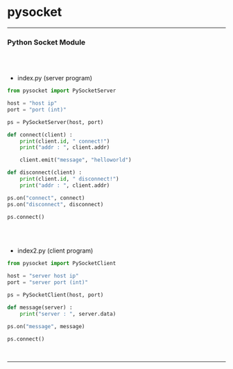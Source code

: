 
# pysocket

-----

### Python Socket Module

<br/>
<br/>

- index.py (server program)

```python
from pysocket import PySocketServer

host = "host ip"
port = "port (int)"

ps = PySocketServer(host, port)

def connect(client) :
    print(client.id, " connect!")
    print("addr : ", client.addr)

    client.emit("message", "helloworld")

def disconnect(client) :
    print(client.id, " disconnect!")
    print("addr : ", client.addr)

ps.on("connect", connect)
ps.on("disconnect", disconnect)

ps.connect()
```

<br/>
<br/>

- index2.py (client program)

```python
from pysocket import PySocketClient

host = "server host ip"
port = "server port (int)"

ps = PySocketClient(host, port)

def message(server) :
    print("server : ", server.data)

ps.on("message", message)

ps.connect()
```

<br/>

-----